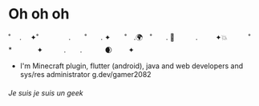 # Oh oh oh

˚ 　.　 ✦˚　　 　　.　　˚　　. ✦　　˚　.🌍　˚　　. 💫　　　.   　 ✦💥　　　˚　　　　　*　　 　 ✦　　　.　　.　　　 🌒　　 ✦
* I'm Minecraft plugin, flutter (android), java and web developers and sys/res administrator  g.dev/gamer2082

###### Je suis je suis un geek
